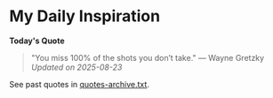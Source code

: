 # My Daily Inspiration

**Today's Quote**  
> "You miss 100% of the shots you don’t take." — Wayne Gretzky  
*Updated on 2025-08-23*

See past quotes in [quotes-archive.txt](quotes-archive.txt).